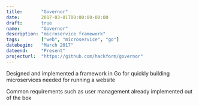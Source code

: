 ```yaml
---
title:       "Governor"
date:        2017-03-01T00:00:00-00:00
draft:       true
name:        "Governor"
description: "microservice framework"
tags:        ["web", "microservice", "go"]
datebegin:   "March 2017"
dateend:     "Present"
projecturl:  "https://github.com/hackform/governor"
---
```


Designed and implemented a framework in Go for quickly building microservices
needed for running a website

Common requirements such as user management already implemented out of the box
